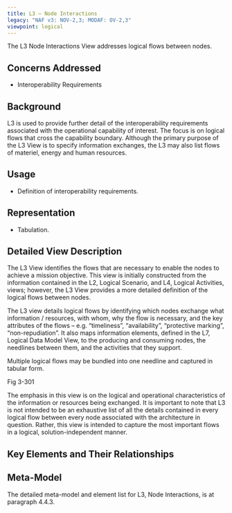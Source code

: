 ```yaml
---
title: L3 – Node Interactions
legacy: "NAF v3: NOV-2,3; MODAF: OV-2,3"
viewpoint: logical
---
```


The L3 Node Interactions View addresses logical flows between nodes.


## Concerns Addressed

* Interoperability Requirements

## Background

L3 is used to provide further detail of the interoperability requirements associated
with the operational capability of interest. The focus is on logical flows that cross the
capability boundary. Although the primary purpose of the L3 View is to specify
information exchanges, the L3 may also list flows of materiel, energy and human
resources.

## Usage

* Definition of interoperability requirements.

## Representation

* Tabulation.

## Detailed View Description

The L3 View identifies the flows that are necessary to enable the nodes to achieve a
mission objective. This view is initially constructed from the information contained in
the L2, Logical Scenario, and L4, Logical Activities, views; however, the L3 View
provides a more detailed definition of the logical flows between nodes.

The L3 view details logical flows by identifying which nodes exchange what
information / resources, with whom, why the flow is necessary, and the key attributes
of the flows – e.g. “timeliness”, “availability”, “protective marking”, “non-repudiation”.
It also maps information elements, defined in the L7, Logical Data Model View, to the
producing and consuming nodes, the needlines between them, and the activities that
they support.

Multiple logical flows may be bundled into one needline and captured in tabular form.

Fig 3-301

The emphasis in this view is on the logical and operational characteristics of the
information or resources being exchanged. It is important to note that L3 is not
intended to be an exhaustive list of all the details contained in every logical flow
between every node associated with the architecture in question. Rather, this view is
intended to capture the most important flows in a logical, solution-independent
manner.

## Key Elements and Their Relationships


## Meta-Model

The detailed meta-model and element list for L3, Node Interactions, is at paragraph
4.4.3.
